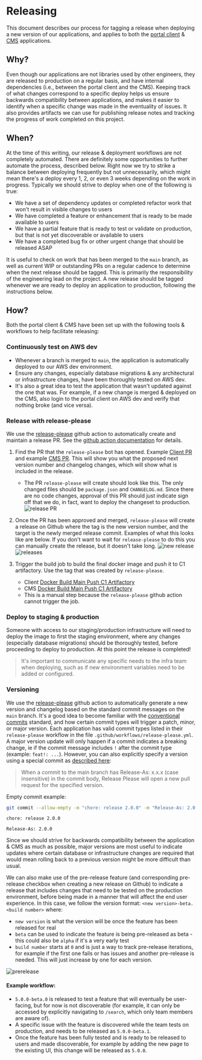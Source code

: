 # Releasing

This document describes our process for tagging a release when deploying a new version of our applications, and applies to both the [portal client](https://github.com/USSF-ORBIT/ussf-portal-client) & [CMS](https://github.com/USSF-ORBIT/ussf-portal-cms) applications.

## Why?

Even though our applications are not libraries used by other engineers, they are released to production on a regular basis, and have internal dependencies (i.e., between the portal client and the CMS). Keeping track of what changes correspond to a specific deploy helps us ensure backwards compatibility between applications, and makes it easier to identify when a specific change was made in the eventuality of issues. It also provides artifacts we can use for publishing release notes and tracking the progress of work completed on this project.

## When?

At the time of this writing, our release & deployment workflows are not completely automated. There are definitely some opportunities to further automate the process, described below. Right now we try to strike a balance between deploying frequently but not unnecessarily, which might mean there's a deploy every 1, 2, or even 3 weeks depending on the work in progress. Typically we should strive to deploy when one of the following is true:

- We have a set of dependency updates or completed refactor work that won't result in visible changes to users
- We have completed a feature or enhancement that is ready to be made available to users
- We have a partial feature that is ready to test or validate on production, but that is not yet discoverable or available to users
- We have a completed bug fix or other urgent change that should be released ASAP

It is useful to check on work that has been merged to the `main` branch, as well as current WIP or outstanding PRs on a regular cadence to determine when the next release should be tagged. This is primarily the responsibility of the engineering lead on the project. A new release should be tagged whenever we are ready to deploy an application to production, following the instructions below.

## How?

Both the portal client & CMS have been set up with the following tools & workflows to help facilitate releasing:

### Continuously test on AWS dev

- Whenever a branch is merged to `main`, the application is automatically deployed to our AWS dev environment.
- Ensure any changes, especially database migrations & any architectural or infrastructure changes, have been thoroughly tested on AWS dev.
- It's also a great idea to test the application that wasn't updated against the one that was. For example, if a new change is merged & deployed on the CMS, also login to the portal client on AWS dev and verify that nothing broke (and vice versa).


### Release with release-please

We use the [release-please](https://github.com/googleapis/release-please) github action to automatically create and maintain a release PR. See the [github action documentation](https://github.com/google-github-actions/release-please-action) for details.

1. Find the PR that the `release-please` bot has opened. Example [Client PR](https://github.com/USSF-ORBIT/ussf-portal-client/pull/1039) and example [CMS PR](https://github.com/USSF-ORBIT/ussf-portal-cms/pull/344). This will show you what the proposed next version number and changelog changes, which will show what is included in the release.
   - The PR `release-please` will create should look like this. The only changed files should be `package.json` and `CHANGELOG.md`. Since there are no code changes, approval of this PR should just indicate sign off that we do, in fact, want to deploy the changeset to production.
   ![release PR](./release-pr.png)

2. Once the PR has been approved and merged, `release-please` will create a release on Github where the tag is the new version number, and the target is the newly merged release commit. Examples of what this looks like are below. If you don't want to wait for `release-please` to do this you can manually create the release, but it doesn't take long.
   ![new release](./new-release.png)
   ![releases](./releases.png)

3. Trigger the build job to build the final docker image and push it to C1 artifactory. Use the tag that was created by `release-please`.
   - Client [Docker Build Main Push C1 Artifactory](https://github.com/USSF-ORBIT/ussf-portal-client/actions/workflows/build-push-c1-art.yml)
   - CMS [Docker Build Main Push C1 Artifactory](https://github.com/USSF-ORBIT/ussf-portal-cms/actions/workflows/build-push-c1-art.yml)
   - This is a manual step because the `release-please` github action cannot trigger the job.

### Deploy to staging & production

Someone with access to our staging/production infrastructure will need to deploy the image to first the staging environment, where any changes (especially database migrations) should be thoroughly tested, before proceeding to deploy to production. At this point the release is completed!

> It's important to communicate any specific needs to the infra team when deploying, such as if new environment variables need to be added or configured.

### Versioning

We use the [release-please](https://github.com/googleapis/release-please) github action to automatically generate a new version and changelog based on the standard commit messages on the `main` branch. It's a good idea to become familiar with the [conventional commits](https://www.conventionalcommits.org/en/v1.0.0/) standard, and how certain commit types will trigger a patch, minor, or major version. Each application has valid commit types listed in their `release-please` workflow in the file `.github/workflows/release-please.yml`. A major version update will only happen if a commit indicates a breaking change, ie if the commit message includes `!` after the commit type (example: `feat!: ...`). However, you can also explicitly specify a version using a special commit as [described here](https://github.com/googleapis/release-please#how-do-i-change-the-version-number):

> When a commit to the main branch has Release-As: x.x.x (case insensitive) in the commit body, Release Please will open a new pull request for the specified version.

Empty commit example:

```sh
git commit --allow-empty -m "chore: release 2.0.0" -m "Release-As: 2.0.0"
```

```
chore: release 2.0.0

Release-As: 2.0.0
```

Since we should strive for backwards compatibility between the application & CMS as much as possible, major versions are most useful to indicate updates where certain database or infrastructure changes are required that would mean rolling back to a previous version might be more difficult than usual.

We can also make use of the pre-release feature (and corresponding pre-release checkbox when creating a new release on Github) to indicate a release that includes changes that need to be tested on the production environment, before being made in a manner that will affect the end user experience. In this case, we follow the version format: `<new version>-beta.<build number>` where:

- `new version` is what the version will be once the feature has been released for real
- `beta` can be used to indicate the feature is being pre-released as beta - this could also be `alpha` if it's a very early test
- `build number` starts at `0` and is just a way to track pre-release iterations, for example if the first one fails or has issues and another pre-release is needed. This will just increase by one for each version.

![prerelease](./prerelease.png)

#### Example workflow:

- `5.0.0-beta.0` is released to test a feature that will eventually be user-facing, but for now is not discoverable (for example, it can only be accessed by explicitly navigating to `/search`, which only team members are aware of).
- A specific issue with the feature is discovered while the team tests on production, and needs to be released as `5.0.0-beta.1`.
- Once the feature has been fully tested and is ready to be released to users and made discoverable, for example by adding the new page to the existing UI, this change will be released as `5.0.0`.
